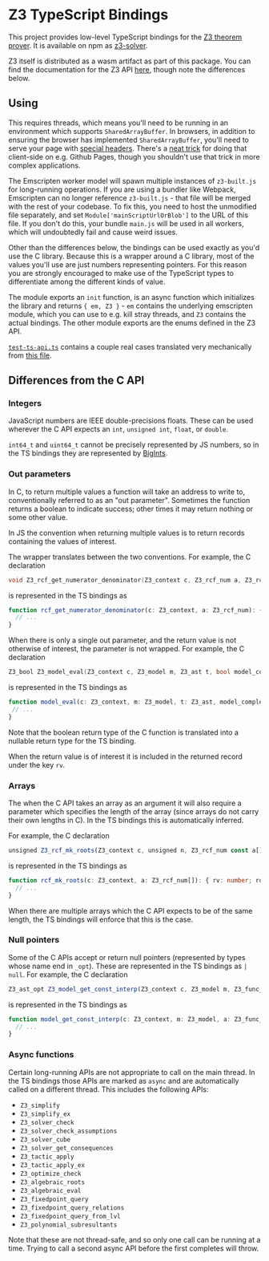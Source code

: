 # Z3 TypeScript Bindings

This project provides low-level TypeScript bindings for the [Z3 theorem prover](https://github.com/Z3Prover/z3). It is available on npm as [z3-solver](https://www.npmjs.com/package/z3-solver).

Z3 itself is distributed as a wasm artifact as part of this package. You can find the documentation for the Z3 API [here](https://z3prover.github.io/api/html/z3__api_8h.html), though note the differences below.


## Using

This requires threads, which means you'll need to be running in an environment which supports `SharedArrayBuffer`. In browsers, in addition to ensuring the browser has implemented `SharedArrayBuffer`, you'll need to serve your page with [special headers](https://web.dev/coop-coep/). There's a [neat trick](https://github.com/gzuidhof/coi-serviceworker) for doing that client-side on e.g. Github Pages, though you shouldn't use that trick in more complex applications.

The Emscripten worker model will spawn multiple instances of `z3-built.js` for long-running operations. If you are using a bundler like Webpack, Emscripten can no longer reference `z3-built.js` - that file will be merged with the rest of your codebase. To fix this, you need to host the unmodified file separately, and set `Module['mainScriptUrlOrBlob']` to the URL of this file. If you don't do this, your bundle `main.js` will be used in all workers, which will undoubtedly fail and cause weird issues.

Other than the differences below, the bindings can be used exactly as you'd use the C library. Because this is a wrapper around a C library, most of the values you'll use are just numbers representing pointers. For this reason you are strongly encouraged to make use of the TypeScript types to differentiate among the different kinds of value.

The module exports an `init` function, is an async function which initializes the library and returns `{ em, Z3 }` - `em` contains the underlying emscripten module, which you can use to e.g. kill stray threads, and `Z3` contains the actual bindings. The other module exports are the enums defined in the Z3 API.

[`test-ts-api.ts`](./test-ts-api.ts) contains a couple real cases translated very mechanically from [this file](https://github.com/Z3Prover/z3/blob/90fd3d82fce20d45ed2eececdf65545bab769503/examples/c/test_capi.c).


## Differences from the C API

### Integers

JavaScript numbers are IEEE double-precisions floats. These can be used wherever the C API expects an `int`, `unsigned int`, `float`, or `double`.

`int64_t` and `uint64_t` cannot be precisely represented by JS numbers, so in the TS bindings they are represented by [BigInts](https://developer.mozilla.org/en-US/docs/Web/JavaScript/Data_structures#bigint_type).

### Out parameters

In C, to return multiple values a function will take an address to write to, conventionally referred to as an "out parameter". Sometimes the function returns a boolean to indicate success; other times it may return nothing or some other value.

In JS the convention when returning multiple values is to return records containing the values of interest.

The wrapper translates between the two conventions. For example, the C declaration

```c
void Z3_rcf_get_numerator_denominator(Z3_context c, Z3_rcf_num a, Z3_rcf_num * n, Z3_rcf_num * d);
```

is represented in the TS bindings as

```ts
function rcf_get_numerator_denominator(c: Z3_context, a: Z3_rcf_num): { n: Z3_rcf_num; d: Z3_rcf_num } {
  // ...
}
```

When there is only a single out parameter, and the return value is not otherwise of interest, the parameter is not wrapped. For example, the C declaration

```c
Z3_bool Z3_model_eval(Z3_context c, Z3_model m, Z3_ast t, bool model_completion, Z3_ast * v);
```

is represented in the TS bindings as

```ts
function model_eval(c: Z3_context, m: Z3_model, t: Z3_ast, model_completion: boolean): Z3_ast | null {
 // ...
}
```

Note that the boolean return type of the C function is translated into a nullable return type for the TS binding.

When the return value is of interest it is included in the returned record under the key `rv`.


### Arrays

The when the C API takes an array as an argument it will also require a parameter which specifies the length of the array (since arrays do not carry their own lengths in C). In the TS bindings this is automatically inferred.

For example, the C declaration
```js
unsigned Z3_rcf_mk_roots(Z3_context c, unsigned n, Z3_rcf_num const a[], Z3_rcf_num roots[]);
```

is represented in the TS bindings as

```ts
function rcf_mk_roots(c: Z3_context, a: Z3_rcf_num[]): { rv: number; roots: Z3_rcf_num[] } {
  // ...
}
```

When there are multiple arrays which the C API expects to be of the same length, the TS bindings will enforce that this is the case.


### Null pointers

Some of the C APIs accept or return null pointers (represented by types whose name end in `_opt`). These are represented in the TS bindings as `| null`. For example, the C declaration

```js
Z3_ast_opt Z3_model_get_const_interp(Z3_context c, Z3_model m, Z3_func_decl a);
```

is represented in the TS bindings as

```ts
function model_get_const_interp(c: Z3_context, m: Z3_model, a: Z3_func_decl): Z3_ast | null {
  // ...
}
```


### Async functions

Certain long-running APIs are not appropriate to call on the main thread. In the TS bindings those APIs are marked as `async` and are automatically called on a different thread. This includes the following APIs:

- `Z3_simplify`
- `Z3_simplify_ex`
- `Z3_solver_check`
- `Z3_solver_check_assumptions`
- `Z3_solver_cube`
- `Z3_solver_get_consequences`
- `Z3_tactic_apply`
- `Z3_tactic_apply_ex`
- `Z3_optimize_check`
- `Z3_algebraic_roots`
- `Z3_algebraic_eval`
- `Z3_fixedpoint_query`
- `Z3_fixedpoint_query_relations`
- `Z3_fixedpoint_query_from_lvl`
- `Z3_polynomial_subresultants`

Note that these are not thread-safe, and so only one call can be running at a time. Trying to call a second async API before the first completes will throw.

